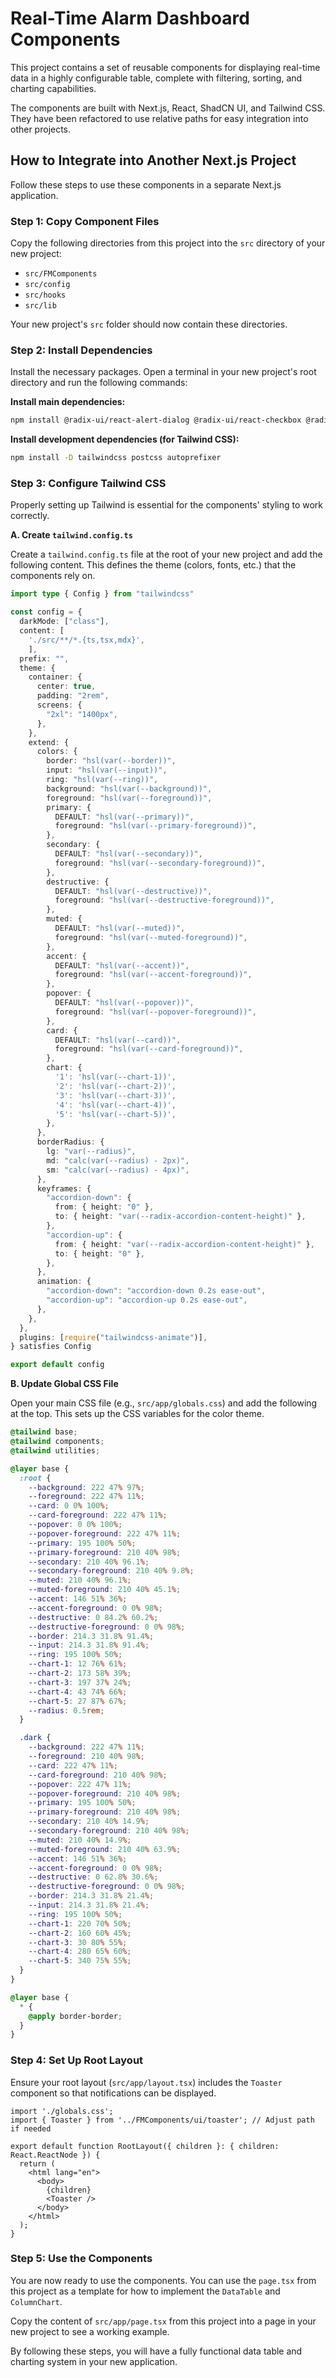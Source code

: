 # Real-Time Alarm Dashboard Components

This project contains a set of reusable components for displaying real-time data in a highly configurable table, complete with filtering, sorting, and charting capabilities.

The components are built with Next.js, React, ShadCN UI, and Tailwind CSS. They have been refactored to use relative paths for easy integration into other projects.

## How to Integrate into Another Next.js Project

Follow these steps to use these components in a separate Next.js application.

### Step 1: Copy Component Files

Copy the following directories from this project into the `src` directory of your new project:

-   `src/FMComponents`
-   `src/config`
-   `src/hooks`
-   `src/lib`

Your new project's `src` folder should now contain these directories.

### Step 2: Install Dependencies

Install the necessary packages. Open a terminal in your new project's root directory and run the following commands:

**Install main dependencies:**

```bash
npm install @radix-ui/react-alert-dialog @radix-ui/react-checkbox @radix-ui/react-dropdown-menu @radix-ui/react-label @radix-ui/react-select @radix-ui/react-separator @radix-ui/react-slot @radix-ui/react-switch @radix-ui/react-toast @radix-ui/react-tooltip @tanstack/react-table class-variance-authority clsx date-fns lucide-react recharts tailwind-merge tailwindcss-animate
```

**Install development dependencies (for Tailwind CSS):**

```bash
npm install -D tailwindcss postcss autoprefixer
```

### Step 3: Configure Tailwind CSS

Properly setting up Tailwind is essential for the components' styling to work correctly.

**A. Create `tailwind.config.ts`**

Create a `tailwind.config.ts` file at the root of your new project and add the following content. This defines the theme (colors, fonts, etc.) that the components rely on.

```ts
import type { Config } from "tailwindcss"

const config = {
  darkMode: ["class"],
  content: [
    './src/**/*.{ts,tsx,mdx}',
	],
  prefix: "",
  theme: {
    container: {
      center: true,
      padding: "2rem",
      screens: {
        "2xl": "1400px",
      },
    },
    extend: {
      colors: {
        border: "hsl(var(--border))",
        input: "hsl(var(--input))",
        ring: "hsl(var(--ring))",
        background: "hsl(var(--background))",
        foreground: "hsl(var(--foreground))",
        primary: {
          DEFAULT: "hsl(var(--primary))",
          foreground: "hsl(var(--primary-foreground))",
        },
        secondary: {
          DEFAULT: "hsl(var(--secondary))",
          foreground: "hsl(var(--secondary-foreground))",
        },
        destructive: {
          DEFAULT: "hsl(var(--destructive))",
          foreground: "hsl(var(--destructive-foreground))",
        },
        muted: {
          DEFAULT: "hsl(var(--muted))",
          foreground: "hsl(var(--muted-foreground))",
        },
        accent: {
          DEFAULT: "hsl(var(--accent))",
          foreground: "hsl(var(--accent-foreground))",
        },
        popover: {
          DEFAULT: "hsl(var(--popover))",
          foreground: "hsl(var(--popover-foreground))",
        },
        card: {
          DEFAULT: "hsl(var(--card))",
          foreground: "hsl(var(--card-foreground))",
        },
        chart: {
          '1': 'hsl(var(--chart-1))',
          '2': 'hsl(var(--chart-2))',
          '3': 'hsl(var(--chart-3))',
          '4': 'hsl(var(--chart-4))',
          '5': 'hsl(var(--chart-5))',
        },
      },
      borderRadius: {
        lg: "var(--radius)",
        md: "calc(var(--radius) - 2px)",
        sm: "calc(var(--radius) - 4px)",
      },
      keyframes: {
        "accordion-down": {
          from: { height: "0" },
          to: { height: "var(--radix-accordion-content-height)" },
        },
        "accordion-up": {
          from: { height: "var(--radix-accordion-content-height)" },
          to: { height: "0" },
        },
      },
      animation: {
        "accordion-down": "accordion-down 0.2s ease-out",
        "accordion-up": "accordion-up 0.2s ease-out",
      },
    },
  },
  plugins: [require("tailwindcss-animate")],
} satisfies Config

export default config
```

**B. Update Global CSS File**

Open your main CSS file (e.g., `src/app/globals.css`) and add the following at the top. This sets up the CSS variables for the color theme.

```css
@tailwind base;
@tailwind components;
@tailwind utilities;

@layer base {
  :root {
    --background: 222 47% 97%;
    --foreground: 222 47% 11%;
    --card: 0 0% 100%;
    --card-foreground: 222 47% 11%;
    --popover: 0 0% 100%;
    --popover-foreground: 222 47% 11%;
    --primary: 195 100% 50%;
    --primary-foreground: 210 40% 98%;
    --secondary: 210 40% 96.1%;
    --secondary-foreground: 210 40% 9.8%;
    --muted: 210 40% 96.1%;
    --muted-foreground: 210 40% 45.1%;
    --accent: 146 51% 36%;
    --accent-foreground: 0 0% 98%;
    --destructive: 0 84.2% 60.2%;
    --destructive-foreground: 0 0% 98%;
    --border: 214.3 31.8% 91.4%;
    --input: 214.3 31.8% 91.4%;
    --ring: 195 100% 50%;
    --chart-1: 12 76% 61%;
    --chart-2: 173 58% 39%;
    --chart-3: 197 37% 24%;
    --chart-4: 43 74% 66%;
    --chart-5: 27 87% 67%;
    --radius: 0.5rem;
  }

  .dark {
    --background: 222 47% 11%;
    --foreground: 210 40% 98%;
    --card: 222 47% 11%;
    --card-foreground: 210 40% 98%;
    --popover: 222 47% 11%;
    --popover-foreground: 210 40% 98%;
    --primary: 195 100% 50%;
    --primary-foreground: 210 40% 98%;
    --secondary: 210 40% 14.9%;
    --secondary-foreground: 210 40% 98%;
    --muted: 210 40% 14.9%;
    --muted-foreground: 210 40% 63.9%;
    --accent: 146 51% 36%;
    --accent-foreground: 0 0% 98%;
    --destructive: 0 62.8% 30.6%;
    --destructive-foreground: 0 0% 98%;
    --border: 214.3 31.8% 21.4%;
    --input: 214.3 31.8% 21.4%;
    --ring: 195 100% 50%;
    --chart-1: 220 70% 50%;
    --chart-2: 160 60% 45%;
    --chart-3: 30 80% 55%;
    --chart-4: 280 65% 60%;
    --chart-5: 340 75% 55%;
  }
}

@layer base {
  * {
    @apply border-border;
  }
}
```

### Step 4: Set Up Root Layout

Ensure your root layout (`src/app/layout.tsx`) includes the `Toaster` component so that notifications can be displayed.

```tsx
import './globals.css';
import { Toaster } from '../FMComponents/ui/toaster'; // Adjust path if needed

export default function RootLayout({ children }: { children: React.ReactNode }) {
  return (
    <html lang="en">
      <body>
        {children}
        <Toaster />
      </body>
    </html>
  );
}
```

### Step 5: Use the Components

You are now ready to use the components. You can use the `page.tsx` from this project as a template for how to implement the `DataTable` and `ColumnChart`.

Copy the content of `src/app/page.tsx` from this project into a page in your new project to see a working example.

By following these steps, you will have a fully functional data table and charting system in your new application.
